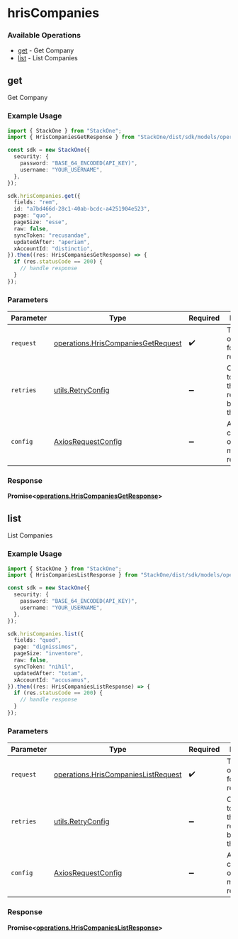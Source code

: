 # hrisCompanies

### Available Operations

* [get](#get) - Get Company
* [list](#list) - List Companies

## get

Get Company

### Example Usage

```typescript
import { StackOne } from "StackOne";
import { HrisCompaniesGetResponse } from "StackOne/dist/sdk/models/operations";

const sdk = new StackOne({
  security: {
    password: "BASE_64_ENCODED(API_KEY)",
    username: "YOUR_USERNAME",
  },
});

sdk.hrisCompanies.get({
  fields: "rem",
  id: "a7bd466d-28c1-40ab-bcdc-a4251904e523",
  page: "quo",
  pageSize: "esse",
  raw: false,
  syncToken: "recusandae",
  updatedAfter: "aperiam",
  xAccountId: "distinctio",
}).then((res: HrisCompaniesGetResponse) => {
  if (res.statusCode == 200) {
    // handle response
  }
});
```

### Parameters

| Parameter                                                                                | Type                                                                                     | Required                                                                                 | Description                                                                              |
| ---------------------------------------------------------------------------------------- | ---------------------------------------------------------------------------------------- | ---------------------------------------------------------------------------------------- | ---------------------------------------------------------------------------------------- |
| `request`                                                                                | [operations.HrisCompaniesGetRequest](../../models/operations/hriscompaniesgetrequest.md) | :heavy_check_mark:                                                                       | The request object to use for the request.                                               |
| `retries`                                                                                | [utils.RetryConfig](../../models/utils/retryconfig.md)                                   | :heavy_minus_sign:                                                                       | Configuration to override the default retry behavior of the client.                      |
| `config`                                                                                 | [AxiosRequestConfig](https://axios-http.com/docs/req_config)                             | :heavy_minus_sign:                                                                       | Available config options for making requests.                                            |


### Response

**Promise<[operations.HrisCompaniesGetResponse](../../models/operations/hriscompaniesgetresponse.md)>**


## list

List Companies

### Example Usage

```typescript
import { StackOne } from "StackOne";
import { HrisCompaniesListResponse } from "StackOne/dist/sdk/models/operations";

const sdk = new StackOne({
  security: {
    password: "BASE_64_ENCODED(API_KEY)",
    username: "YOUR_USERNAME",
  },
});

sdk.hrisCompanies.list({
  fields: "quod",
  page: "dignissimos",
  pageSize: "inventore",
  raw: false,
  syncToken: "nihil",
  updatedAfter: "totam",
  xAccountId: "accusamus",
}).then((res: HrisCompaniesListResponse) => {
  if (res.statusCode == 200) {
    // handle response
  }
});
```

### Parameters

| Parameter                                                                                  | Type                                                                                       | Required                                                                                   | Description                                                                                |
| ------------------------------------------------------------------------------------------ | ------------------------------------------------------------------------------------------ | ------------------------------------------------------------------------------------------ | ------------------------------------------------------------------------------------------ |
| `request`                                                                                  | [operations.HrisCompaniesListRequest](../../models/operations/hriscompanieslistrequest.md) | :heavy_check_mark:                                                                         | The request object to use for the request.                                                 |
| `retries`                                                                                  | [utils.RetryConfig](../../models/utils/retryconfig.md)                                     | :heavy_minus_sign:                                                                         | Configuration to override the default retry behavior of the client.                        |
| `config`                                                                                   | [AxiosRequestConfig](https://axios-http.com/docs/req_config)                               | :heavy_minus_sign:                                                                         | Available config options for making requests.                                              |


### Response

**Promise<[operations.HrisCompaniesListResponse](../../models/operations/hriscompanieslistresponse.md)>**

